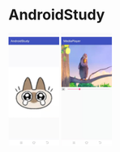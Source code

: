 # AndroidStudy
<img src="微信图片_20211211223307.jpg" width="100px">

<img src="微信图片_20211211223314.jpg" width="100px">
